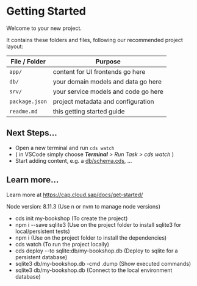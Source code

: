 # Getting Started

Welcome to your new project.

It contains these folders and files, following our recommended project layout:

File / Folder | Purpose
---------|----------
`app/` | content for UI frontends go here
`db/` | your domain models and data go here
`srv/` | your service models and code go here
`package.json` | project metadata and configuration
`readme.md` | this getting started guide


## Next Steps...

- Open a new terminal and run  `cds watch`
- ( in VSCode simply choose _**Terminal** > Run Task > cds watch_ )
- Start adding content, e.g. a [db/schema.cds](db/schema.cds), ...


## Learn more...

Learn more at https://cap.cloud.sap/docs/get-started/

Node version: 8.11.3 (Use n or nvm to manage node versions)
- cds init my-bookshop (To create the project)
- npm i --save sqlite3 (Use on the project folder to install sqlite3 for local/persistent tests)
- npm i (Use on the project folder to install the dependencies)
- cds watch (To run the project locally)
- cds deploy --to sqlite:db/my-bookshop.db (Deploy to sqlite for a persistent database)
- sqlite3 db/my-bookshop.db -cmd .dump (Show executed commands)
- sqlite3 db/my-bookshop.db (Connect to the local environment database)